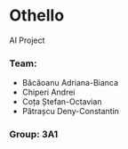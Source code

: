 # Othello
AI Project

### Team: 
   * Băcăoanu Adriana-Bianca
   * Chiperi Andrei
   * Coța Ștefan-Octavian
   * Pătrașcu Deny-Constantin

### Group: 3A1
